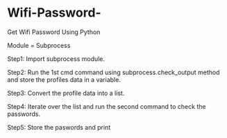 # Wifi-Password-
Get Wifi Password Using Python

Module = Subprocess

Step1: Import subprocess module.

Step2: Run the 1st cmd command using subprocess.check_output method and store the profiles data in a variable.

Step3: Convert the profile data into a list.

Step4: Iterate over the list and run the second command to check the passwords.

Step5: Store the paswords and print
